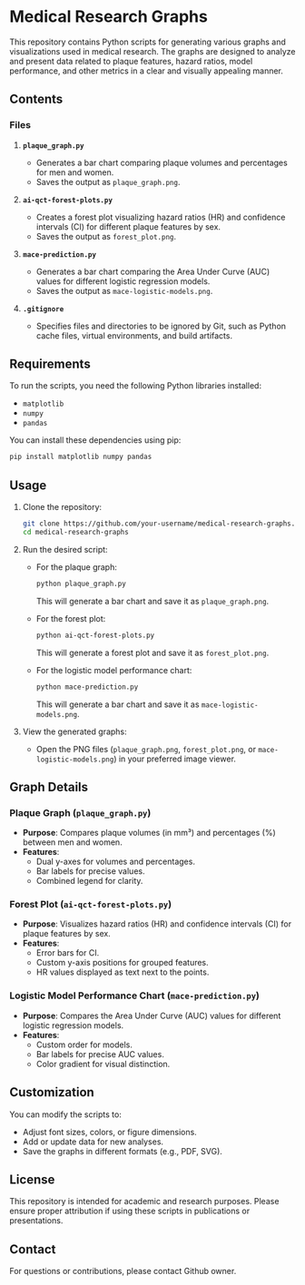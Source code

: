 # Medical Research Graphs

This repository contains Python scripts for generating various graphs and visualizations used in medical research. The graphs are designed to analyze and present data related to plaque features, hazard ratios, model performance, and other metrics in a clear and visually appealing manner.

## Contents

### Files
1. **`plaque_graph.py`**
   - Generates a bar chart comparing plaque volumes and percentages for men and women.
   - Saves the output as `plaque_graph.png`.

2. **`ai-qct-forest-plots.py`**
   - Creates a forest plot visualizing hazard ratios (HR) and confidence intervals (CI) for different plaque features by sex.
   - Saves the output as `forest_plot.png`.

3. **`mace-prediction.py`**
   - Generates a bar chart comparing the Area Under Curve (AUC) values for different logistic regression models.
   - Saves the output as `mace-logistic-models.png`.

4. **`.gitignore`**
   - Specifies files and directories to be ignored by Git, such as Python cache files, virtual environments, and build artifacts.

## Requirements

To run the scripts, you need the following Python libraries installed:
- `matplotlib`
- `numpy`
- `pandas`

You can install these dependencies using pip:

```bash
pip install matplotlib numpy pandas
```

## Usage

1. Clone the repository:
   ```bash
   git clone https://github.com/your-username/medical-research-graphs.git
   cd medical-research-graphs
   ```

2. Run the desired script:
   - For the plaque graph:
     ```bash
     python plaque_graph.py
     ```
     This will generate a bar chart and save it as `plaque_graph.png`.

   - For the forest plot:
     ```bash
     python ai-qct-forest-plots.py
     ```
     This will generate a forest plot and save it as `forest_plot.png`.

   - For the logistic model performance chart:
     ```bash
     python mace-prediction.py
     ```
     This will generate a bar chart and save it as `mace-logistic-models.png`.

3. View the generated graphs:
   - Open the PNG files (`plaque_graph.png`, `forest_plot.png`, or `mace-logistic-models.png`) in your preferred image viewer.

## Graph Details

### Plaque Graph (`plaque_graph.py`)
- **Purpose**: Compares plaque volumes (in mm³) and percentages (%) between men and women.
- **Features**:
  - Dual y-axes for volumes and percentages.
  - Bar labels for precise values.
  - Combined legend for clarity.

### Forest Plot (`ai-qct-forest-plots.py`)
- **Purpose**: Visualizes hazard ratios (HR) and confidence intervals (CI) for plaque features by sex.
- **Features**:
  - Error bars for CI.
  - Custom y-axis positions for grouped features.
  - HR values displayed as text next to the points.

### Logistic Model Performance Chart (`mace-prediction.py`)
- **Purpose**: Compares the Area Under Curve (AUC) values for different logistic regression models.
- **Features**:
  - Custom order for models.
  - Bar labels for precise AUC values.
  - Color gradient for visual distinction.

## Customization

You can modify the scripts to:
- Adjust font sizes, colors, or figure dimensions.
- Add or update data for new analyses.
- Save the graphs in different formats (e.g., PDF, SVG).

## License

This repository is intended for academic and research purposes. Please ensure proper attribution if using these scripts in publications or presentations.

## Contact

For questions or contributions, please contact Github owner.